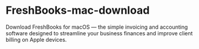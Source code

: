 # FreshBooks-mac-download
Download FreshBooks for macOS — the simple invoicing and accounting software designed to streamline your business finances and improve client billing on Apple devices.
